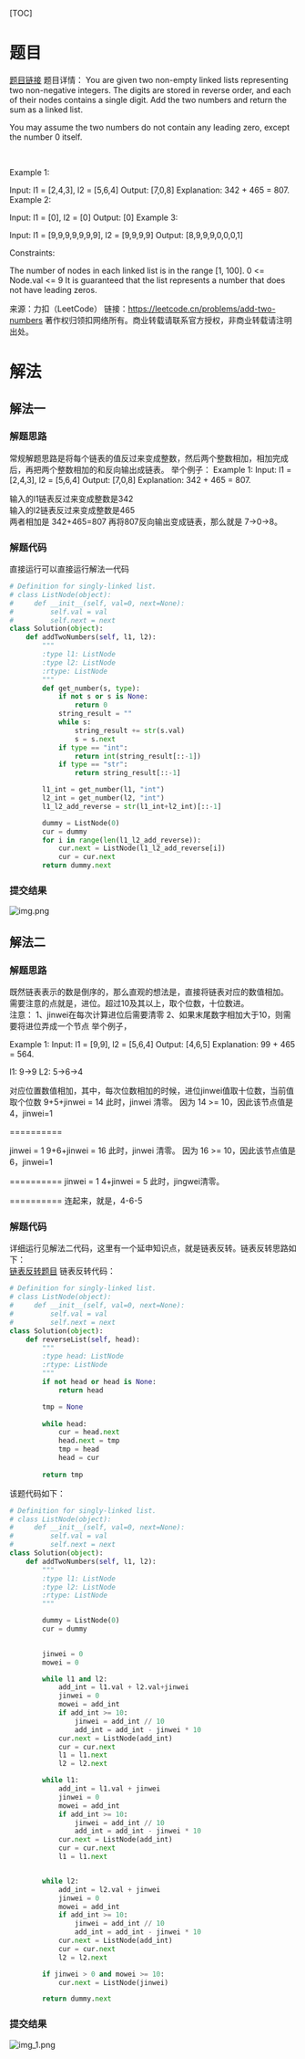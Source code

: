 [TOC]
# 题目
[题目链接](https://leetcode.cn/problems/add-two-numbers)
题目详情：
You are given two non-empty linked lists representing two non-negative integers. The digits are stored in reverse order, and each of their nodes contains a single digit. Add the two numbers and return the sum as a linked list.

You may assume the two numbers do not contain any leading zero, except the number 0 itself.

 

Example 1:


Input: l1 = [2,4,3], l2 = [5,6,4]
Output: [7,0,8]
Explanation: 342 + 465 = 807.
Example 2:

Input: l1 = [0], l2 = [0]
Output: [0]
Example 3:

Input: l1 = [9,9,9,9,9,9,9], l2 = [9,9,9,9]
Output: [8,9,9,9,0,0,0,1]
 

Constraints:

The number of nodes in each linked list is in the range [1, 100].
0 <= Node.val <= 9
It is guaranteed that the list represents a number that does not have leading zeros.

来源：力扣（LeetCode）
链接：https://leetcode.cn/problems/add-two-numbers
著作权归领扣网络所有。商业转载请联系官方授权，非商业转载请注明出处。

# 解法
## 解法一
### 解题思路
常规解题思路是将每个链表的值反过来变成整数，然后两个整数相加，相加完成后，再把两个整数相加的和反向输出成链表。
举个例子：
Example 1:
Input: l1 = [2,4,3], l2 = [5,6,4]
Output: [7,0,8]
Explanation: 342 + 465 = 807.

输入的l1链表反过来变成整数是342<br>
输入的l2链表反过来变成整数是465<br>
两者相加是 342+465=807
再将807反向输出变成链表，那么就是 7->0->8。

### 解题代码
直接运行可以直接运行解法一代码
```python
# Definition for singly-linked list.
# class ListNode(object):
#     def __init__(self, val=0, next=None):
#         self.val = val
#         self.next = next
class Solution(object):
    def addTwoNumbers(self, l1, l2):
        """
        :type l1: ListNode
        :type l2: ListNode
        :rtype: ListNode
        """
        def get_number(s, type):
            if not s or s is None:
                return 0
            string_result = ""
            while s:
                string_result += str(s.val)
                s = s.next
            if type == "int":
                return int(string_result[::-1])
            if type == "str":
                return string_result[::-1]

        l1_int = get_number(l1, "int")
        l2_int = get_number(l2, "int")
        l1_l2_add_reverse = str(l1_int+l2_int)[::-1]

        dummy = ListNode(0)
        cur = dummy
        for i in range(len(l1_l2_add_reverse)):
            cur.next = ListNode(l1_l2_add_reverse[i])
            cur = cur.next
        return dummy.next
```


### 提交结果
![img.png](解法一.png)

## 解法二
### 解题思路
既然链表表示的数是倒序的，那么直观的想法是，直接将链表对应的数值相加。
需要注意的点就是，进位。超过10及其以上，取个位数，十位数进。 <br>
注意：
1、jinwei在每次计算进位后需要清零
2、如果末尾数字相加大于10，则需要将进位弄成一个节点
举个例子，

Example 1:
Input: l1 = [9,9], l2 = [5,6,4]
Output: [4,6,5]
Explanation: 99 + 465 = 564.

l1: 9->9
L2: 5->6->4

对应位置数值相加，其中，每次位数相加的时候，进位jinwei值取十位数，当前值取个位数
9+5+jinwei = 14
此时，jinwei 清零。
因为 14 >= 10，因此该节点值是4，jinwei=1

==========

jinwei = 1
9+6+jinwei = 16
此时，jinwei 清零。
因为 16 >= 10，因此该节点值是6，jinwei=1


==========
jinwei = 1
4+jinwei = 5
此时，jingwei清零。

==========
连起来，就是，4-6-5

### 解题代码
详细运行见解法二代码，这里有一个延申知识点，就是链表反转。链表反转思路如下： <br>
[链表反转题目](https://leetcode.cn/problems/UHnkqh/)
链表反转代码：
```python
# Definition for singly-linked list.
# class ListNode(object):
#     def __init__(self, val=0, next=None):
#         self.val = val
#         self.next = next
class Solution(object):
    def reverseList(self, head):
        """
        :type head: ListNode
        :rtype: ListNode
        """
        if not head or head is None:
            return head

        tmp = None
        
        while head:
            cur = head.next
            head.next = tmp
            tmp = head
            head = cur
        
        return tmp
```

该题代码如下：
```python
# Definition for singly-linked list.
# class ListNode(object):
#     def __init__(self, val=0, next=None):
#         self.val = val
#         self.next = next
class Solution(object):
    def addTwoNumbers(self, l1, l2):
        """
        :type l1: ListNode
        :type l2: ListNode
        :rtype: ListNode
        """

        dummy = ListNode(0)
        cur = dummy

        
        jinwei = 0
        mowei = 0

        while l1 and l2:
            add_int = l1.val + l2.val+jinwei
            jinwei = 0
            mowei = add_int
            if add_int >= 10:
                jinwei = add_int // 10
                add_int = add_int - jinwei * 10
            cur.next = ListNode(add_int)
            cur = cur.next
            l1 = l1.next
            l2 = l2.next

        while l1:
            add_int = l1.val + jinwei
            jinwei = 0
            mowei = add_int
            if add_int >= 10:
                jinwei = add_int // 10
                add_int = add_int - jinwei * 10
            cur.next = ListNode(add_int)
            cur = cur.next
            l1 = l1.next


        while l2:
            add_int = l2.val + jinwei
            jinwei = 0
            mowei = add_int
            if add_int >= 10:
                jinwei = add_int // 10
                add_int = add_int - jinwei * 10
            cur.next = ListNode(add_int)
            cur = cur.next
            l2 = l2.next

        if jinwei > 0 and mowei >= 10:
            cur.next = ListNode(jinwei)

        return dummy.next
```

### 提交结果
![img_1.png](解法二.png)
